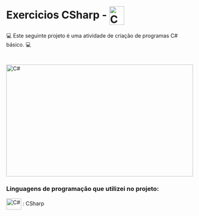 # Exercicios CSharp - <img  align="center" alt="C#" height="50" width="40" src="https://cdn.jsdelivr.net/gh/devicons/devicon/icons/csharp/csharp-original.svg" />

💻 Este seguinte projeto é uma atividade de criação de programas C# básico. 💻

#

<img  align="center" alt="C#" height="300" width="500" src="https://1.bp.blogspot.com/-y1H48g9xcAM/X-kCUtrhxpI/AAAAAAAAccY/3NTpp02MWIAZw-9MdpqLb2Vm9vBTfLcpQCLcBGAsYHQ/w640-h274/POST_MAT.jpg" />


### Linguagens de programação que utilizei no projeto: 

 <img  align="center" alt="C#" height="30" width="40" src="https://cdn.jsdelivr.net/gh/devicons/devicon/icons/csharp/csharp-original.svg" /> :  CSharp

